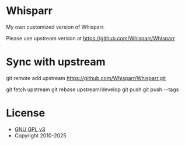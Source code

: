 # Whisparr

My own customized version of Whisparr. 

Please use upstream version at https://github.com/Whisparr/Whisparr

# Sync with upstream
git remote add upstream https://github.com/Whisparr/Whisparr.git

git fetch upstream
git rebase upstream/develop
git push
git push --tags

# License

* [GNU GPL v3](http://www.gnu.org/licenses/gpl.html)
* Copyright 2010-2025
